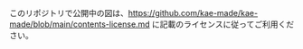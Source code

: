 このリポジトリで公開中の図は、https://github.com/kae-made/kae-made/blob/main/contents-license.md に記載のライセンスに従ってご利用ください。  
